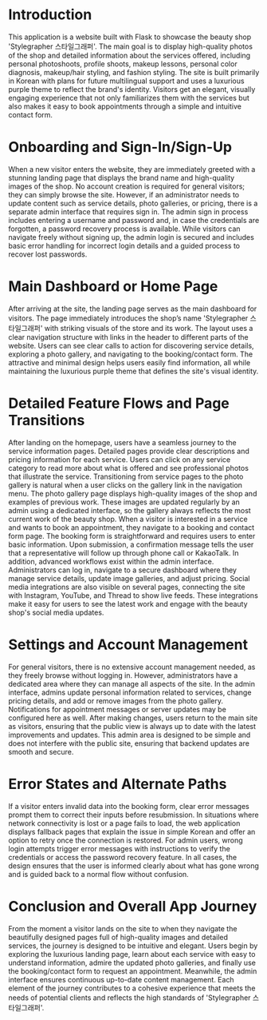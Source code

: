 # Introduction

This application is a website built with Flask to showcase the beauty shop 'Stylegrapher 스타일그래퍼'. The main goal is to display high-quality photos of the shop and detailed information about the services offered, including personal photoshoots, profile shoots, makeup lessons, personal color diagnosis, makeup/hair styling, and fashion styling. The site is built primarily in Korean with plans for future multilingual support and uses a luxurious purple theme to reflect the brand's identity. Visitors get an elegant, visually engaging experience that not only familiarizes them with the services but also makes it easy to book appointments through a simple and intuitive contact form.

# Onboarding and Sign-In/Sign-Up

When a new visitor enters the website, they are immediately greeted with a stunning landing page that displays the brand name and high-quality images of the shop. No account creation is required for general visitors; they can simply browse the site. However, if an administrator needs to update content such as service details, photo galleries, or pricing, there is a separate admin interface that requires sign in. The admin sign in process includes entering a username and password and, in case the credentials are forgotten, a password recovery process is available. While visitors can navigate freely without signing up, the admin login is secured and includes basic error handling for incorrect login details and a guided process to recover lost passwords.

# Main Dashboard or Home Page

After arriving at the site, the landing page serves as the main dashboard for visitors. The page immediately introduces the shop’s name 'Stylegrapher 스타일그래퍼' with striking visuals of the store and its work. The layout uses a clear navigation structure with links in the header to different parts of the website. Users can see clear calls to action for discovering service details, exploring a photo gallery, and navigating to the booking/contact form. The attractive and minimal design helps users easily find information, all while maintaining the luxurious purple theme that defines the site's visual identity.

# Detailed Feature Flows and Page Transitions

After landing on the homepage, users have a seamless journey to the service information pages. Detailed pages provide clear descriptions and pricing information for each service. Users can click on any service category to read more about what is offered and see professional photos that illustrate the service. Transitioning from service pages to the photo gallery is natural when a user clicks on the gallery link in the navigation menu. The photo gallery page displays high-quality images of the shop and examples of previous work. These images are updated regularly by an admin using a dedicated interface, so the gallery always reflects the most current work of the beauty shop. When a visitor is interested in a service and wants to book an appointment, they navigate to a booking and contact form page. The booking form is straightforward and requires users to enter basic information. Upon submission, a confirmation message tells the user that a representative will follow up through phone call or KakaoTalk. In addition, advanced workflows exist within the admin interface. Administrators can log in, navigate to a secure dashboard where they manage service details, update image galleries, and adjust pricing. Social media integrations are also visible on several pages, connecting the site with Instagram, YouTube, and Thread to show live feeds. These integrations make it easy for users to see the latest work and engage with the beauty shop's social media updates.

# Settings and Account Management

For general visitors, there is no extensive account management needed, as they freely browse without logging in. However, administrators have a dedicated area where they can manage all aspects of the site. In the admin interface, admins update personal information related to services, change pricing details, and add or remove images from the photo gallery. Notifications for appointment messages or server updates may be configured here as well. After making changes, users return to the main site as visitors, ensuring that the public view is always up to date with the latest improvements and updates. This admin area is designed to be simple and does not interfere with the public site, ensuring that backend updates are smooth and secure.

# Error States and Alternate Paths

If a visitor enters invalid data into the booking form, clear error messages prompt them to correct their inputs before resubmission. In situations where network connectivity is lost or a page fails to load, the web application displays fallback pages that explain the issue in simple Korean and offer an option to retry once the connection is restored. For admin users, wrong login attempts trigger error messages with instructions to verify the credentials or access the password recovery feature. In all cases, the design ensures that the user is informed clearly about what has gone wrong and is guided back to a normal flow without confusion.

# Conclusion and Overall App Journey

From the moment a visitor lands on the site to when they navigate the beautifully designed pages full of high-quality images and detailed services, the journey is designed to be intuitive and elegant. Users begin by exploring the luxurious landing page, learn about each service with easy to understand information, admire the updated photo galleries, and finally use the booking/contact form to request an appointment. Meanwhile, the admin interface ensures continuous up-to-date content management. Each element of the journey contributes to a cohesive experience that meets the needs of potential clients and reflects the high standards of 'Stylegrapher 스타일그래퍼'.
